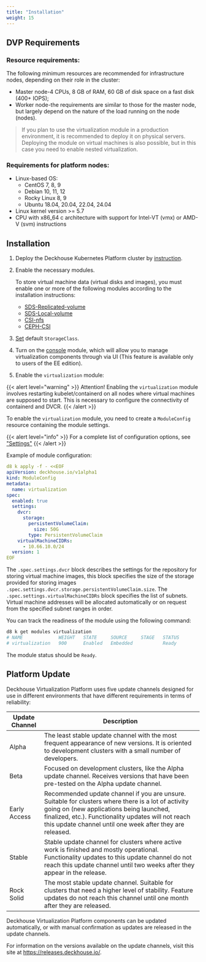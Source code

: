 ```yaml
---
title: "Installation"
weight: 15
---
```


## DVP Requirements

### Resource requirements:

The following minimum resources are recommended for infrastructure nodes, depending on their role in the cluster:

- Master node-4 CPUs, 8 GB of RAM, 60 GB of disk space on a fast disk (400+ IOPS);
- Worker node-the requirements are similar to those for the master node, but largely depend on the nature of the load running on the node (nodes).

> If you plan to use the virtualization module in a production environment, it is recommended to deploy it on physical servers. Deploying the module on virtual machines is also possible, but in this case you need to enable nested virtualization.

### Requirements for platform nodes:

- Linux-based OS:
  - CentOS 7, 8, 9
  - Debian 10, 11, 12
  - Rocky Linux 8, 9
  - Ubuntu 18.04, 20.04, 22.04, 24.04
- Linux kernel version >= 5.7
- CPU with x86_64 c architecture with support for Intel-VT (vmx) or AMD-V (svm) instructions

## Installation

1. Deploy the Deckhouse Kubernetes Platform cluster by [instruction](https://deckhouse.io/products/kubernetes-platform/gs/).

2. Enable the necessary modules.

   To store virtual machine data (virtual disks and images), you must enable one or more of the following modules according to the installation instructions:

   - [SDS-Replicated-volume](https://deckhouse.io/modules/sds-replicated-volume/stable/)
   - [SDS-Local-volume](https://deckhouse.io/modules/sds-local-volume/stable/)
   - [CSI-nfs](https://deckhouse.io/modules/csi-nfs/stable/)
   - [CEPH-CSI](/documentation/v1/modules/031-ceph-csi/)

3. [Set](https://kubernetes.io/docs/tasks/administer-cluster/change-default-storage-class/) default `StorageClass`.
4. Turn on the [console](https://deckhouse.io/modules/console/stable/) module, which will allow you to manage virtualization components through via UI (This feature is available only to users of the EE edition).

5. Enable the `virtualization` module:

{{< alert level="warning" >}}
Attention! Enabling the `virtualization` module involves restarting kubelet/containerd on all nodes where virtual machines are supposed to start. This is necessary to configure the connectivity of containerd and DVCR.
{{< /alert >}}

To enable the `virtualization` module, you need to create a `ModuleConfig` resource containing the module settings.

{{< alert level="info" >}}
For a complete list of configuration options, see ["Settings"](./configuration.html)
{{< /alert >}}

Example of module configuration:

```yaml
d8 k apply -f - <<EOF
apiVersion: deckhouse.io/v1alpha1
kind: ModuleConfig
metadata:
  name: virtualization
spec:
  enabled: true
  settings:
    dvcr:
      storage:
        persistentVolumeClaim:
          size: 50G
        type: PersistentVolumeClaim
    virtualMachineCIDRs:
      - 10.66.10.0/24
  version: 1
EOF
```

The `.spec.settings.dvcr` block describes the settings for the repository for storing virtual machine images, this block specifies the size of the storage provided for storing images `.spec.settings.dvcr.storage.persistentVolumeClaim.size`. The `.spec.settings.virtualMachineCIDRs` block specifies the list of subnets. Virtual machine addresses will be allocated automatically or on request from the specified subnet ranges in order.

You can track the readiness of the module using the following command:

```bash
d8 k get modules virtualization
# NAME             WEIGHT   STATE     SOURCE     STAGE   STATUS
# virtualization   900      Enabled   Embedded           Ready
```

The module status should be `Ready`.

## Platform Update

Deckhouse Virtualization Platform uses five update channels designed for use in different environments that have different requirements in terms of reliability:

| Update Channel | Description                                                                                                                                                                                                                                                        |
| -------------- | ------------------------------------------------------------------------------------------------------------------------------------------------------------------------------------------------------------------------------------------------------------------ |
| Alpha          | The least stable update channel with the most frequent appearance of new versions. It is oriented to development clusters with a small number of developers.                                                                                                       |
| Beta           | Focused on development clusters, like the Alpha update channel. Receives versions that have been pre-tested on the Alpha update channel.                                                                                                                           |
| Early Access   | Recommended update channel if you are unsure. Suitable for clusters where there is a lot of activity going on (new applications being launched, finalized, etc.). Functionality updates will not reach this update channel until one week after they are released. |
| Stable         | Stable update channel for clusters where active work is finished and mostly operational. Functionality updates to this update channel do not reach this update channel until two weeks after they appear in the release.                                           |
| Rock Solid     | The most stable update channel. Suitable for clusters that need a higher level of stability. Feature updates do not reach this channel until one month after they are released.                                                                                    |

Deckhouse Virtualization Platform components can be updated automatically, or with manual confirmation as updates are released in the update channels.

For information on the versions available on the update channels, visit this site at https://releases.deckhouse.io/.
